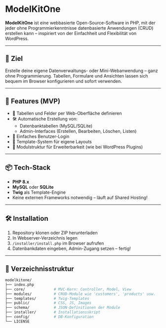 # ModelKitOne

**ModelKitOne** ist eine webbasierte Open-Source-Software in PHP, mit der jeder ohne Programmierkenntnisse datenbasierte Anwendungen (CRUD) erstellen kann – inspiriert von der Einfachheit und Flexibilität von WordPress.

---

## 🚀 Ziel

Erstelle deine eigene Datenverwaltungs- oder Mini-Webanwendung – ganz ohne Programmierung. Tabellen, Formulare und Ansichten lassen sich bequem im Browser konfigurieren und sofort verwenden.

---

## 🔧 Features (MVP)

- 🧱 Tabellen und Felder per Web-Oberfläche definieren
- 🛠️ Automatische Erstellung von:
  - Datenbanktabellen (MySQL/SQLite)
  - Admin-Interfaces (Erstellen, Bearbeiten, Löschen, Listen)
- 🔐 Einfaches Benutzer-Login
- 🎨 Template-System für eigene Layouts
- 📁 Modulstruktur für Erweiterbarkeit (wie bei WordPress Plugins)

---

## 📦 Tech-Stack

- **PHP 8.x**
- **MySQL** oder **SQLite**
- **Twig** als Template-Engine
- Keine externen Frameworks notwendig – läuft auf Shared Hosting!

---

## 🛠️ Installation

1. Repository klonen oder ZIP herunterladen
2. In Webserver-Verzeichnis legen
3. `/installer/install.php` im Browser aufrufen
4. Datenbankdaten eingeben, Admin-Zugang setzen – fertig!

---

## 📁 Verzeichnisstruktur

```bash
modelkitone/
├── index.php
├── core/             # MVC-Kern: Controller, Model, View
├── modules/          # CRUD-Module wie 'customers', 'products' usw.
├── templates/        # Twig-Templates
├── public/           # CSS, JS, Images
├── schema/           # JSON-Definitionen der Module
├── installer/        # Installationsskript
├── config/           # DB-Konfiguration
└── LICENSE
